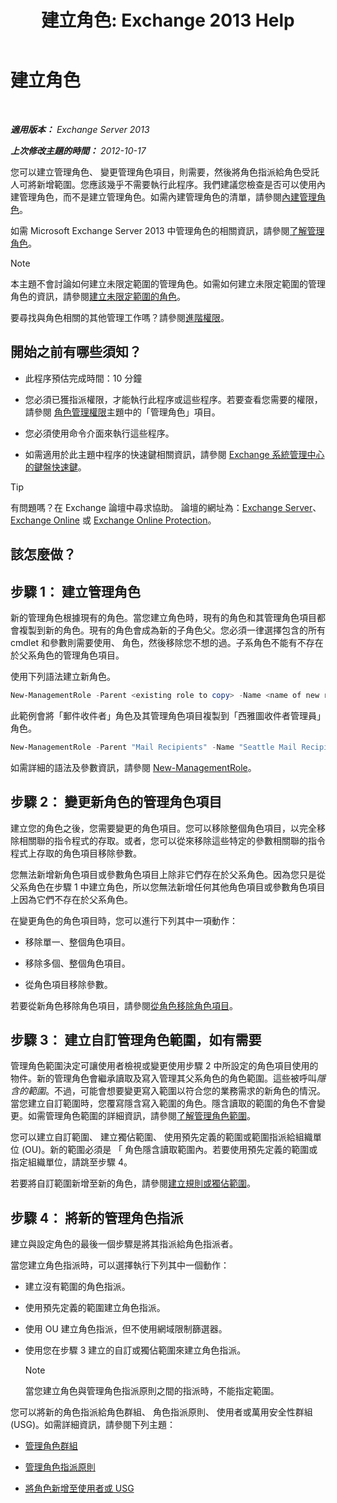 ﻿---
title: '建立角色: Exchange 2013 Help'
TOCTitle: 建立角色
ms:assetid: e614ad8f-5946-4135-b130-89ea626afcd4
ms:mtpsurl: https://technet.microsoft.com/zh-tw/library/Dd351214(v=EXCHG.150)
ms:contentKeyID: 50474470
ms.date: 05/21/2018
mtps_version: v=EXCHG.150
ms.translationtype: MT
---

# 建立角色

 

_**適用版本：** Exchange Server 2013_

_**上次修改主題的時間：** 2012-10-17_

您可以建立管理角色、 變更管理角色項目，則需要，然後將角色指派給角色受託人可將新增範圍。您應該幾乎不需要執行此程序。我們建議您檢查是否可以使用內建管理角色，而不是建立管理角色。如需內建管理角色的清單，請參閱[內建管理角色](built-in-management-roles-exchange-2013-help.md)。

如需 Microsoft Exchange Server 2013 中管理角色的相關資訊，請參閱[了解管理角色](understanding-management-roles-exchange-2013-help.md)。


> [!NOTE]  
> 本主題不會討論如何建立未限定範圍的管理角色。如需如何建立未限定範圍的管理角色的資訊，請參閱<a href="create-an-unscoped-role-exchange-2013-help.md">建立未限定範圍的角色</a>。




要尋找與角色相關的其他管理工作嗎？請參閱[進階權限](advanced-permissions-exchange-2013-help.md)。

## 開始之前有哪些須知？

  - 此程序預估完成時間：10 分鐘

  - 您必須已獲指派權限，才能執行此程序或這些程序。若要查看您需要的權限，請參閱 [角色管理權限](role-management-permissions-exchange-2013-help.md)主題中的「管理角色」項目。

  - 您必須使用命令介面來執行這些程序。

  - 如需適用於此主題中程序的快速鍵相關資訊，請參閱 [Exchange 系統管理中心的鍵盤快速鍵](keyboard-shortcuts-in-the-exchange-admin-center-exchange-online-protection-help.md)。


> [!TIP]  
> 有問題嗎？在 Exchange 論壇中尋求協助。 論壇的網址為：<a href="https://go.microsoft.com/fwlink/p/?linkid=60612">Exchange Server</a>、 <a href="https://go.microsoft.com/fwlink/p/?linkid=267542">Exchange Online</a> 或 <a href="https://go.microsoft.com/fwlink/p/?linkid=285351">Exchange Online Protection</a>。




## 該怎麼做？

## 步驟 1： 建立管理角色

新的管理角色根據現有的角色。當您建立角色時，現有的角色和其管理角色項目都會複製到新的角色。現有的角色會成為新的子角色父。您必須一律選擇包含的所有 cmdlet 和參數則需要使用、 角色，然後移除您不想的過。子系角色不能有不存在於父系角色的管理角色項目。

使用下列語法建立新角色。

```powershell
New-ManagementRole -Parent <existing role to copy> -Name <name of new role>
```

此範例會將「郵件收件者」角色及其管理角色項目複製到「西雅圖收件者管理員」角色。

```powershell
New-ManagementRole -Parent "Mail Recipients" -Name "Seattle Mail Recipients"
```

如需詳細的語法及參數資訊，請參閱 [New-ManagementRole](https://technet.microsoft.com/zh-tw/library/dd298073\(v=exchg.150\))。

## 步驟 2： 變更新角色的管理角色項目

建立您的角色之後，您需要變更的角色項目。您可以移除整個角色項目，以完全移除相關聯的指令程式的存取。或者，您可以從來移除這些特定的參數相關聯的指令程式上存取的角色項目移除參數。

您無法新增新角色項目或參數角色項目上除非它們存在於父系角色。因為您只是從父系角色在步驟 1 中建立角色，所以您無法新增任何其他角色項目或參數角色項目上因為它們不存在於父系角色。

在變更角色的角色項目時，您可以進行下列其中一項動作：

  - 移除單一、整個角色項目。

  - 移除多個、整個角色項目。

  - 從角色項目移除參數。

若要從新角色移除角色項目，請參閱[從角色移除角色項目](remove-a-role-entry-from-a-role-exchange-2013-help.md)。

## 步驟 3： 建立自訂管理角色範圍，如有需要

管理角色範圍決定可讓使用者檢視或變更使用步驟 2 中所設定的角色項目使用的物件。新的管理角色會繼承讀取及寫入管理其父系角色的角色範圍。這些被呼叫*隱含的範圍*。不過，可能會想要變更寫入範圍以符合您的業務需求的新角色的情況。當您建立自訂範圍時，您覆寫隱含寫入範圍的角色。隱含讀取的範圍的角色不會變更。如需管理角色範圍的詳細資訊，請參閱[了解管理角色範圍](understanding-management-role-scopes-exchange-2013-help.md)。

您可以建立自訂範圍、 建立獨佔範圍、 使用預先定義的範圍或範圍指派給組織單位 (OU)。新的範圍必須是 「 角色隱含讀取範圍內。若要使用預先定義的範圍或指定組織單位，請跳至步驟 4。

若要將自訂範圍新增至新的角色，請參閱[建立規則或獨佔範圍](create-a-regular-or-exclusive-scope-exchange-2013-help.md)。

## 步驟 4： 將新的管理角色指派

建立與設定角色的最後一個步驟是將其指派給角色指派者。

當您建立角色指派時，可以選擇執行下列其中一個動作：

  - 建立沒有範圍的角色指派。

  - 使用預先定義的範圍建立角色指派。

  - 使用 OU 建立角色指派，但不使用網域限制篩選器。

  - 使用您在步驟 3 建立的自訂或獨佔範圍來建立角色指派。
    
    > [!NOTE]  
    > 當您建立角色與管理角色指派原則之間的指派時，不能指定範圍。


您可以將新的角色指派給角色群組、 角色指派原則、 使用者或萬用安全性群組 (USG)。如需詳細資訊，請參閱下列主題：

  - [管理角色群組](manage-role-groups-exchange-2013-help.md)

  - [管理角色指派原則](manage-role-assignment-policies-exchange-2013-help.md)

  - [將角色新增至使用者或 USG](add-a-role-to-a-user-or-usg-exchange-2013-help.md)

